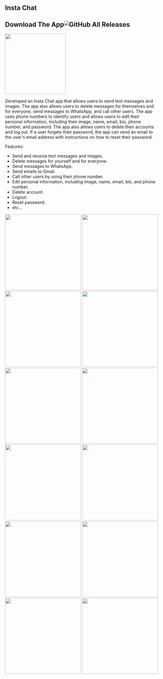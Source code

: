 ## Insta Chat

## Download The App![GitHub All Releases](https://img.shields.io/github/downloads/HusseinMohamed99/Insta_Chat/total?color=green)
<a href="https://github.com/HusseinMohamed99/Insta_Chat/releases/download/v1.0.0/InstaChat.apk"><img src="https://playerzon.com/asset/download.png" width="200"></img></a>


Developed an Insta Chat app that allows users to send text messages and images. The app also allows users to delete messages for themselves and for everyone, send messages to WhatsApp, and call other users. The app uses phone numbers to identify users and allows users to edit their personal information, including their image, name, email, bio, phone number, and password. The app also allows users to 
delete their accounts and log out. If a user forgets their password, the app can send an email to the user's email address with instructions on how to reset their password.

Features:

- Send and receive text messages and images.
- Delete messages for yourself and for everyone.
- Send messages to WhatsApp.
- Send emails to Gmail.
- Call other users by using their phone number.
- Edit personal information, including image, name, email, bio, and phone number.
- Delete account.
- Logout.
- Reset password.
- etc...

<img src="https://github.com/HusseinMohamed99/Insta_Chat/assets/84459939/a96325ce-5a0b-459c-a961-fd1d6531a761" width="250" />
<img src="https://github.com/HusseinMohamed99/Insta_Chat/assets/84459939/8400f496-a131-4184-a4d9-da5588fc6ace" width="250" />
<img src="https://github.com/HusseinMohamed99/Insta_Chat/assets/84459939/932b294b-2f40-4ce0-88e8-5c9775c0507d" width="250" />
<img src="https://github.com/HusseinMohamed99/Insta_Chat/assets/84459939/3fbf6491-86d4-471d-b570-a8db6e3a782d" width="250" />
<img src="https://github.com/HusseinMohamed99/Insta_Chat/assets/84459939/b0a874a2-8f45-40a0-baa1-dcc0c1ff163b" width="250" />
<img src="https://github.com/HusseinMohamed99/Insta_Chat/assets/84459939/ff51246b-c49d-424a-bfeb-0e1cac03d704" width="250" />
<img src="https://github.com/HusseinMohamed99/Insta_Chat/assets/84459939/de8ccd4b-3721-4f31-9847-8bd9e314dd9c" width="250" />
<img src="https://github.com/HusseinMohamed99/Insta_Chat/assets/84459939/ac3df4ed-d03a-42a4-af27-b01ab3281428" width="250" />
<img src="https://github.com/HusseinMohamed99/Insta_Chat/assets/84459939/5145620c-93ae-4bbf-9dbd-1a3fd3ffac3d" width="250" />
<img src="https://github.com/HusseinMohamed99/Insta_Chat/assets/84459939/bfe09693-544c-4855-9fee-a1aaf10eb584" width="250" />
<img src="https://github.com/HusseinMohamed99/Insta_Chat/assets/84459939/9790d586-e613-4f6f-bbf4-c863bab85f22" width="250" />
<img src="https://github.com/HusseinMohamed99/Insta_Chat/assets/84459939/31cc4421-c34b-433e-9525-b2ee1aef2ec5" width="250" />
